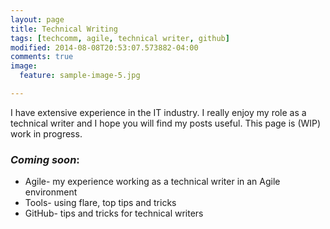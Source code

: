 ```yaml
---
layout: page
title: Technical Writing
tags: [techcomm, agile, technical writer, github]
modified: 2014-08-08T20:53:07.573882-04:00
comments: true
image:
  feature: sample-image-5.jpg

---
```

 I have extensive experience in the IT industry. I really enjoy my role as a technical writer and I hope you will find my posts useful. This page is (WIP) work in progress.

### *Coming soon*:

* Agile- my experience working as a technical writer in an Agile environment
* Tools- using flare, top tips and tricks
* GitHub- tips and tricks for technical writers

